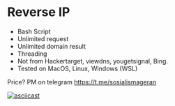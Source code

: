# Reverse IP

- Bash Script
- Unlimited request
- Unlimited domain result
- Threading
- Not from Hackertarget, viewdns, yougetsignal, Bing.
- Tested on MacOS, Linux, Windows (WSL)


Price? PM on telegram https://t.me/sosialismageran

[![asciicast](https://asciinema.org/a/jpe40iJcHh84TKKL5QdGXsVNG.svg)](https://asciinema.org/a/jpe40iJcHh84TKKL5QdGXsVNG)

